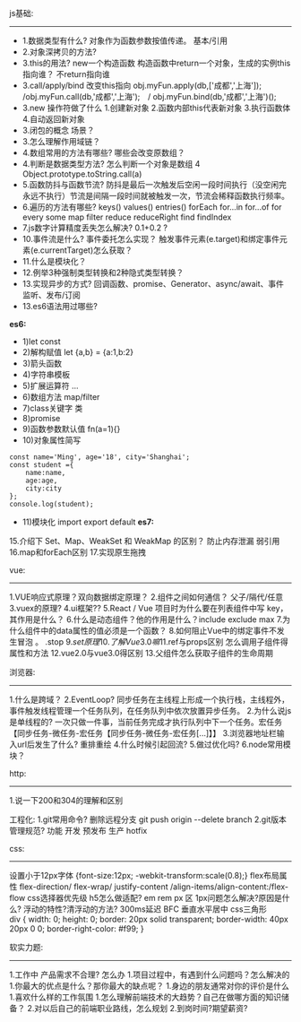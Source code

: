  js基础:
 ___
- 1.数据类型有什么? 对象作为函数参数按值传递。 基本/引用 
- 2.对象深拷贝的方法?
- 3.this的用法?  new一个构造函数  构造函数中return一个对象，生成的实例this指向谁？  不return指向谁
- 3.call/apply/bind  改变this指向 obj.myFun.apply(db,['成都','上海']);  /obj.myFun.call(db,'成都','上海');　/  obj.myFun.bind(db,'成都','上海')();
- 3.new 操作符做了什么  1.创建新对象 2.函数内部this代表新对象 3.执行函数体 4.自动返回新对象
- 3.闭包的概念 场景？
- 3.怎么理解作用域链？
- 4.数组常用的方法有哪些? 哪些会改变原数组？
- 4.判断是数据类型方法?  怎么判断一个对象是数组  4 Object.prototype.toString.call(a)
- 5.函数防抖与函数节流?   防抖是最后一次触发后空闲一段时间执行（没空闲完永远不执行）节流是间隔一段时间就被触发一次，节流会稀释函数执行频率。
- 6.遍历的方法有哪些?  keys()  values()  entries() forEach for...in  for...of for every some map  filter reduce reduceRight find findIndex  
- 7.js数字计算精度丢失怎么解决? 0.1+0.2  ?
- 10.事件流是什么? 事件委托怎么实现？ 触发事件元素(e.target)和绑定事件元素(e.currentTarget)怎么获取？
- 11.什么是模块化？
- 12.例举3种强制类型转换和2种隐式类型转换？
- 13.实现异步的方式? 回调函数、promise、Generator、async/await、事件监听、发布/订阅
- 13.es6语法用过哪些?

**es6:**
*   1)let const
*   2)解构赋值 let {a,b} = {a:1,b:2}
*   3)箭头函数
*   4)字符串模板 
*   5)扩展运算符 ...
*   6)数组方法 map/filter
*   7)class关键字 类
*   8)promise
*   9)函数参数默认值 fn(a=1){}
*   10)对象属性简写 
```
const name='Ming', age='18', city='Shanghai';
const student ={
    name:name,
    age:age,
    city:city
};
console.log(student);
```
*   11)模块化 import  export default
**es7:**


15.介绍下 Set、Map、WeakSet 和 WeakMap 的区别？  防止内存泄漏 弱引用
16.map和forEach区别
17.实现原生拖拽


 vue:
___
1.VUE响应式原理？双向数据绑定原理？
2.组件之间如何通信？ 父子/隔代/任意
3.vuex的原理?
4.ui框架??
5.React / Vue 项目时为什么要在列表组件中写 key，其作用是什么？
6.什么是动态组件？他的作用是什么？include exclude max
7.为什么组件中的data属性的值必须是一个函数？
8.如何阻止Vue中的绑定事件不发生冒泡 。  .stop
9.$set原理
10.了解Vue3.0嘛
11.$ref与props区别  怎么调用子组件得属性和方法
12.vue2.0与vue3.0得区别
13.父组件怎么获取子组件的生命周期

 浏览器:
___
1.什么是跨域？
2.EventLoop?  同步任务在主线程上形成一个执行栈，主线程外，事件触发线程管理一个任务队列，在任务队列中依次放置异步任务。
2.为什么说js是单线程的? 一次只做一件事，当前任务完成才执行队列中下一个任务。宏任务【同步任务-微任务-宏任务【同步任务-微任务-宏任务[...]】】
3.浏览器地址栏输入url后发生了什么?  重排重绘
4.什么时候引起回流?
5.做过优化吗?
6.node常用模块？


 http:
 ___
1.说一下200和304的理解和区别

工程化:
1.git常用命令? 删除远程分支   git  push origin --delete branch
2.git版本管理规范?  功能  开发   预发布 生产  hotfix  


 css:
___
设置小于12px字体  {font-size:12px; -webkit-transform:scale(0.8);}
flex布局属性  flex-direction/ flex-wrap/ justify-content /align-items/align-content:/flex-flow
css选择器优先级
h5怎么做适配? em rem px 区
1px问题怎么解决?原因是什么?
浮动的特性?清浮动的方法?
300ms延迟 
BFC
垂直水平居中
css三角形  
div {
      width: 0;
      height: 0;
      border: 20px solid transparent;
      border-width: 40px 20px 0 0;
      border-right-color: #f99;
    }





 软实力题:
___
1.工作中  产品需求不合理?  怎么办
1.项目过程中，有遇到什么问题吗？怎么解决的
1.你最大的优点是什么？那你最大的缺点呢？
1.身边的朋友通常对你的评价是什么
1.喜欢什么样的工作氛围
1.怎么理解前端技术的大趋势？自己在做哪方面的知识储备？
2.对以后自己的前端职业路线，怎么规划
2.到岗时间?期望薪资?



